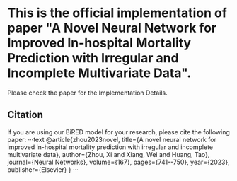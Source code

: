# This is the official implementation of paper "A Novel Neural Network for Improved In-hospital Mortality Prediction with Irregular and Incomplete Multivariate Data".
Please check the paper for the Implementation Details.
## Citation
If you are using our BiRED model for your research, please cite the following paper:
···text
@article{zhou2023novel,
  title={A novel neural network for improved in-hospital mortality prediction with irregular and incomplete multivariate data},
  author={Zhou, Xi and Xiang, Wei and Huang, Tao},
  journal={Neural Networks},
  volume={167},
  pages={741--750},
  year={2023},
  publisher={Elsevier}
}
 ···
